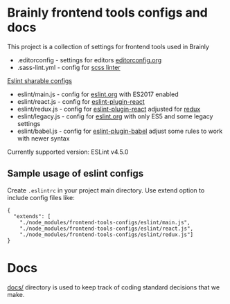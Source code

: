 # Brainly frontend tools configs and docs

This project is a collection of settings for frontend tools used in Brainly

- .editorconfig - settings for editors [editorconfig.org](http://editorconfig.org/)
- .sass-lint.yml - config for [scss linter](https://github.com/sasstools/sass-lint)

[Eslint sharable configs](http://eslint.org/docs/developer-guide/shareable-configs)
- eslint/main.js - config for [eslint.org](http://eslint.org/) with ES2017 enabled
- eslint/react.js - config for [eslint-plugin-react](https://github.com/yannickcr/eslint-plugin-react)
- eslint/redux.js - config for [eslint-plugin-react](https://github.com/yannickcr/eslint-plugin-react) adjusted for [redux](https://github.com/reactjs/react-redux)
- eslint/legacy.js - config for [eslint.org](http://eslint.org/) with only ES5 and some legacy settings
- eslint/babel.js - config for [eslint-plugin-babel](https://github.com/babel/eslint-plugin-babel) adjust some rules to work with newer syntax

Currently supported version: ESLint v4.5.0 

## Sample usage of eslint configs

Create `.eslintrc` in your project main directory.
Use extend option to include config files like:
```
{
  "extends": [
    "./node_modules/frontend-tools-configs/eslint/main.js",
    "./node_modules/frontend-tools-configs/eslint/react.js",
    "./node_modules/frontend-tools-configs/eslint/redux.js"]
}
```

# Docs
[docs/](docs/) directory is used to keep track of coding standard decisions that we make.